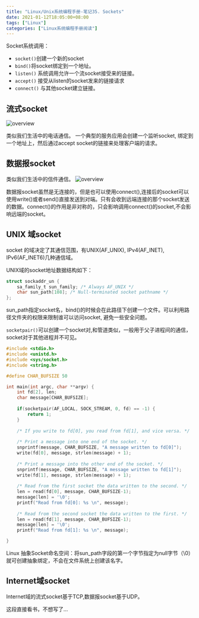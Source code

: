 ```yaml
---
title: "Linux/Unix系统编程手册-笔记35. Sockets"
date: 2021-01-12T18:05:00+08:00
tags: ["Linux"]
categories: ["Linux系统编程手册阅读"]
---
```


Socket系统调用：
- `socket()`创建一个新的socket
- `bind()`将socket绑定到一个地址。
- `listen()` 系统调用允许一个流socket接受来的链接。
- `accept()` 接受从listen的socket发来的链接请求
- `connect()` 与其他socket建立链接。


## 流式socket

![overview](/img/the-linux-programming-interface-s35/overview_socket.png)

类似我们生活中的电话通信。
一个典型的服务应用会创建一个监听socket, 绑定到一个地址上，然后通过accept socket的链接来处理客户端的请求。

## 数据报socket

类似我们生活中的信件通信。
![overview](/img/the-linux-programming-interface-s35/datagram_socket.png)

数据报socket虽然是无连接的，但是也可以使用connect(),连接后的socket可以使用write()或者send()直接发送到对端。只有会收到远端连接的那个socket发送的数据。connect()的作用是非对称的，只会影响调用connect()的socket,不会影响远端的socket。

## UNIX 域socket

socket 的域决定了其通信范围，有UNIX(AF_UNIX), IPv4(AF_INET), IPv6(AF_INET6)几种通信域。

UNIX域的socket地址数据结构如下：

```c
struct sockaddr_un {
    sa_family_t sun_family; /* Always AF_UNIX */
    char sun_path[108]; /* Null-terminated socket pathname */
};
```
sun_path指定socket名，bind()的时候会在此路径下创建一个文件。可以利用路径文件夹的权限来限制谁可以访问socket, 避免一些安全问题。  

`socketpair()`可以创建一个socket对,和管道类似，一般用于父子进程间的通信，socket对于其他进程并不可见。

```cpp
#include <stdio.h>
#include <unistd.h>
#include <sys/socket.h>
#include <string.h>

#define CHAR_BUFSIZE 50

int main(int argc, char **argv) {
    int fd[2], len;
    char message[CHAR_BUFSIZE];
    
    if(socketpair(AF_LOCAL, SOCK_STREAM, 0, fd) == -1) {
        return 1;
    }
    
    /* If you write to fd[0], you read from fd[1], and vice versa. */
    
    /* Print a message into one end of the socket. */
    snprintf(message, CHAR_BUFSIZE, "A message written to fd[0]");
    write(fd[0], message, strlen(message) + 1);
    
    /* Print a message into the other end of the socket. */
    snprintf(message, CHAR_BUFSIZE, "A message written to fd[1]");
    write(fd[1], message, strlen(message) + 1);
    
    /* Read from the first socket the data written to the second. */
    len = read(fd[0], message, CHAR_BUFSIZE-1);
    message[len] = '\0';
    printf("Read from fd[0]: %s \n", message); 
    
    /* Read from the second socket the data written to the first. */
    len = read(fd[1], message, CHAR_BUFSIZE-1);
    message[len] = '\0';
    printf("Read from fd[1]: %s \n", message);

}
```

Linux 抽象Socket命名空间：将sun_path字段的第一个字节指定为null字节（\0）就可创建抽象绑定，不会在文件系统上创建该名字。


## Internet域socket

Internet域的流式socket基于TCP,数据报socket基于UDP。

这段直接看书，不想写了...